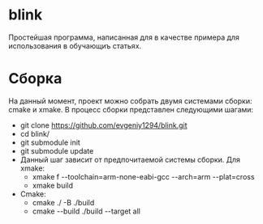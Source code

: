 # blink
Простейшая программа, написанная для в качестве примера для использования в обучающиъ статьях.

# Сборка
На данный момент, проект можно собрать двумя системами сборки: cmake и xmake. В процесс сборки представлен следующими шагами:
* git clone https://github.com/evgeniy1294/blink.git
* cd blink/
* git submodule init
* git submodule update
* Данный шаг зависит от предпочитаемой системы сборки. Для xmake:
    *  xmake f --toolchain=arm-none-eabi-gcc --arch=arm --plat=cross
    *  xmake build
* Cmake:
    *  cmake ./ -B ./build
    *  cmake --build ./build --target all
             
